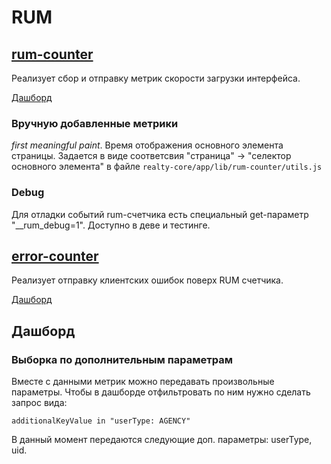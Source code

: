 # RUM

## [rum-counter](https://github.yandex-team.ru/RUM/rum-counter)

Реализует сбор и отправку метрик скорости загрузки интерфейса.

[Дашборд](https://rum.yandex-team.ru/projects/realty/projectDashboard)

### Вручную добавленные метрики

_first meaningful paint_. Время отображения основного элемента страницы. Задается в виде соответсвия "страница" -> "селектор основного элемента" в файле `realty-core/app/lib/rum-counter/utils.js`

### Debug

Для отладки событий rum-счетчика есть специальный get-параметр "__rum_debug=1". Доступно в деве и тестинге. 

## [error-counter](https://github.yandex-team.ru/RUM/error-counter)

Реализует отправку клиентских ошибок поверх RUM счетчика.

[Дашборд](https://error.yandex-team.ru/projects/realty/projectDashboard)

## Дашборд

### Выборка по дополнительным параметрам

Вместе с данными метрик можно передавать произвольные параметры. Чтобы в дашборде отфильтровать по ним нужно сделать запрос вида:
```
additionalKeyValue in "userType: AGENCY"
```

В данный момент передаются следующие доп. параметры: userType, uid.

